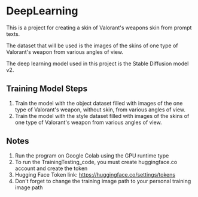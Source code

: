 # DeepLearning

This is a project for creating a skin of Valorant's weapons skin from prompt texts.

The dataset that will be used is the images of the skins of one type of Valorant's weapon from various angles of view.

The deep learning model used in this project is the Stable Diffusion model v2.

## Training Model Steps
1. Train the model with the object dataset filled with images of the one type of Valorant's weapon, without skin, from various angles of view.
2. Train the model with the style dataset filled with images of the skins of one type of Valorant's weapon from various angles of view.

## Notes 
1. Run the program on Google Colab using the GPU runtime type
2. To run the TrainingTesting_code, you must create huggingface.co account and create the token
3. Hugging Face Token link: https://huggingface.co/settings/tokens
4. Don't forget to change the training image path to your personal training image path
